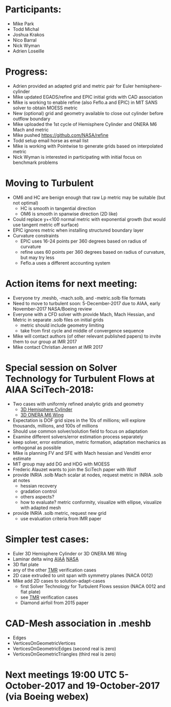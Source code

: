 # Participants:
 - Mike Park
 - Todd Michal
 - Joshua Krakos
 - Nico Barral
 - Nick Wyman
 - Adrien Loseille

# Progress:
- Adrien provided an adapted grid and metric pair for Euler hemisphere-cylinder
- Mike updated EGADS/refine and EPIC initial grids with CAD association
- Mike is working to enable refine (also Feflo.a and EPIC)
  in MIT SANS solver to obtain MOESS metric
- New (optional) grid and geometry available to close out cylinder before outflow boundary
- Mike uploaded the 1st cycle of Hemisphere Cylinder and ONERA M6 Mach and metric
- Mike pushed https://github.com/NASA/refine
- Todd setup email horse as email list
- Mike is working with Pointwise to generate grids based on interpolated metric
- Nick Wyman is interested in participating with initial focus on benchmark problems

# Moving to Turbulent
- OM6 and HC are benign enough that raw Lp metric may be suitable (but not optimal)
  - HC is smooth in tangential direction
  - OM6 is smooth in spanwise direction (2D like)
- Could replace y+<100 normal metric with exponential growth (but would use tangent metric off surface)
- EPIC ignores metric when installing structured boundary layer
- Curvature constraints
  - EPIC uses 16-24 points per 360 degrees based on radius of curvature
  - refine uses 60 points per 360 degrees based on radius of curvature, but may try less
  - Feflo.a uses a different accounting system
  

# Action items for next meeting:
- Everyone try .meshb, -mach.solb, and -metric.solb file formats
- Need to move to turbulent soon: 5-December-2017 due to AIAA, early November-2017 NASA/Boeing review
- Everyone with a CFD solver with provide Mach, Mach Hessian, and Metric in separate .solb files on initial grids
  - metric should include geometry limiting
  - take from first cycle and middle of convergence sequence
- Mike will contact authors (of other relevant published papers) to invite them to our group at IMR 2017
- Mike contact Christian Jensen at IMR 2017

# Special session on Solver Technology for Turbulent Flows at AIAA SciTech-2018:
- Two cases with uniformly refined analytic grids and geometry
  - [3D Hemisphere Cylinder](https://turbmodels.larc.nasa.gov/hc3dnumericspart2_val.html)
  - [3D ONERA M6 Wing](https://turbmodels.larc.nasa.gov/onerawingnumerics_val.html)
- Expectation is DOF grid sizes in the 10s of millions; will explore thousands, millions, and 100s of millions
- Should use common solver/solution field to focus on adaptation 
- Examine different solvers/error estimation process separately
- keep solver, error estimation, metric formation, adaptation mechanics as orthogonal as possible
- Mike is planning FV and SFE with Mach hessian and Venditti error estimate
- MIT group may add DG and HDG with MOESS
- Frederic Alauzet wants to join the SciTech paper with Wolf
- provide INRIA .solb Mach scalar at nodes, request metric in INRIA .solb at notes
  - hessian recovery
  - gradation control
  - others aspects?
  - how to evaluate? metric conformity, visualize with ellipse, visualize with adapted mesh
- provide INRIA .solb metric, request new grid
  - use evaluation criteria from IMR paper

# Simpler test cases:
- Euler 3D Hemisphere Cylinder or 3D ONERA M6 Wing
- Laminar delta wing [AIAA](http://dx.doi.org/10.2514/6.2015-2292) [NASA](http://ntrs.nasa.gov/search.jsp?R=20160006030)
- 3D flat plate
- any of the other [TMR](https://turbmodels.larc.nasa.gov/) verification cases
- 2D case extruded to unit span with symmetry planes (NACA 0012)
- Mike add 2D cases to solution-adapt-cases
  - first Solver Technology for Turbulent Flows session (NACA 0012 and flat plate)
  - see [TMR](https://turbmodels.larc.nasa.gov/) verification cases
  - Diamond airfoil from 2015 paper

# CAD-Mesh association in .meshb
- Edges
- VerticesOnGeometricVertices
- VerticesOnGeometricEdges (second real is zero)
- VerticesOnGeometricTriangles (third real is zero)

# Next meetings 19:00 UTC 5-October-2017 and 19-October-2017 (via Boeing webex)

